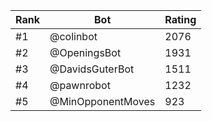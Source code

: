 Rank|Bot|Rating
---|---|---
#1|@colinbot|2076
#2|@OpeningsBot|1931
#3|@DavidsGuterBot|1511
#4|@pawnrobot|1232
#5|@MinOpponentMoves|923
